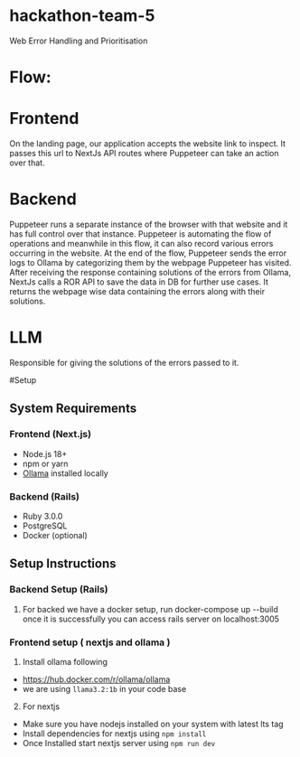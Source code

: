 # hackathon-team-5
Web Error Handling and Prioritisation 

# Flow:
# Frontend
On the landing page, our application accepts the website link to inspect. It passes this url to NextJs API routes where Puppeteer can take an action over that.

# Backend
Puppeteer runs a separate instance of the browser with that website and it has full control over that instance.
Puppeteer is automating the flow of operations and meanwhile in this flow, it can also record various errors occurring in the website.
At the end of the flow, Puppeteer sends the error logs to Ollama by categorizing them by the webpage Puppeteer has visited.
After receiving the response containing solutions of the errors from Ollama, NextJs calls a ROR API to save the data in DB for further use cases.
It returns the webpage wise data containing the errors along with their solutions.

# LLM
Responsible for giving the solutions of the errors passed to it.

#Setup

## System Requirements

### Frontend (Next.js)
- Node.js 18+
- npm or yarn
- [Ollama]([https://ollama.ai/](https://ollama.com/)) installed locally

### Backend (Rails)
- Ruby 3.0.0
- PostgreSQL
- Docker (optional)

## Setup Instructions

### Backend Setup (Rails)

1. For backed we have a docker setup, run docker-compose up --build
  once it is successfully you can access rails server on localhost:3005

### Frontend setup ( nextjs and ollama )

1. Install ollama following 

- https://hub.docker.com/r/ollama/ollama
- we are using `llama3.2:1b` in your code base 

2. For nextjs 

- Make sure you have nodejs installed on your system with latest lts tag
- Install dependencies for nextjs using `npm install`
- Once Installed start nextjs server using `npm run dev`
